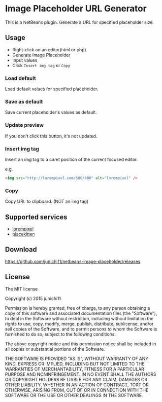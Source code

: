 # Image Placeholder URL Generator

This is a NetBeans plugin. Generate a URL for specified placeholder size.

## Usage

- Right-click on an editor(html or php)
- Generate Image Placeholder
- Input values
- Click `Insert img tag` or `Copy`

### Load default

Load default values for specified placeholder.

### Save as default

Save current placeholder's values as default.

### Update preview

If you don't click this button, it's not updated.

### Insert img tag

Insert an img tag to a caret position of the current focused editor.

e.g.

```html
<img src="http://lorempixel.com/600/480" alt="lorempixel" />
```

### Copy

Copy URL to clipboard. (NOT an img tag)


## Supported services

- [lorempixel](http://lorempixel.com/)
- [placekitten](https://placekitten.com/)

## Download

https://github.com/junichi11/netbeans-image-placeholder/releases

## License

The MIT license

Copyright (c) 2015 junichi11

Permission is hereby granted, free of charge, to any person
obtaining a copy of this software and associated documentation
files (the "Software"), to deal in the Software without
restriction, including without limitation the rights to use,
copy, modify, merge, publish, distribute, sublicense, and/or sell
copies of the Software, and to permit persons to whom the
Software is furnished to do so, subject to the following
conditions:

The above copyright notice and this permission notice shall be
included in all copies or substantial portions of the Software.

THE SOFTWARE IS PROVIDED "AS IS", WITHOUT WARRANTY OF ANY KIND,
EXPRESS OR IMPLIED, INCLUDING BUT NOT LIMITED TO THE WARRANTIES
OF MERCHANTABILITY, FITNESS FOR A PARTICULAR PURPOSE AND
NONINFRINGEMENT. IN NO EVENT SHALL THE AUTHORS OR COPYRIGHT
HOLDERS BE LIABLE FOR ANY CLAIM, DAMAGES OR OTHER LIABILITY,
WHETHER IN AN ACTION OF CONTRACT, TORT OR OTHERWISE, ARISING
FROM, OUT OF OR IN CONNECTION WITH THE SOFTWARE OR THE USE OR
OTHER DEALINGS IN THE SOFTWARE.
